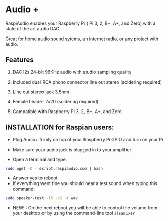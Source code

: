 <!--
---
name: RASPIAUDIO AUDIO+
class: board
type: audio
formfactor: phat
manufacturer: RASPIAUDIO
description: An I2S digital to analog audio converter
buy: https://raspiaudio.com
image: 'audioplus.png'
pincount: 40
eeprom: no
power:
  '1':
ground:
  '6':
  '9':
  '14':
  '20':
  '25':
  '30':
  '34':
  '39':
pin:
  '12':
    name: I2S
  '35':
    name: I2S
  '40':
    name: I2S
install:
  'devices':
  - 'i2s'
-->
# Audio +

RaspiAudio enables your Raspberry Pi ( Pi 3, 2, B+, A+, and Zero) with a state of the art audio DAC.

Great for home audio sound sytems, an internet radio, or any project with audio.

## Features

1. DAC I2s 24-bit 96KHz audio with studio sampling quality

2. Included dual RCA phono connector line out stereo (soldering required)

3. Line out stereo jack 3.5mm

4. Female header 2x20 (soldering required)

5. Compatible with Raspberry Pi 3, 2, B+, A+, and Zero

## INSTALLATION for Raspian users:

* Plug Audio+ firmly on top of your Raspberry Pi GPIO and turn on your Pi

* Make sure your audio jack is plugged in to your amplifier

* Open a terminal and type:

```bash
sudo wget -O - script.raspiaudio.com | bash
```

* Answer yes to reboot
* If everything went fine you should hear a test sound when typing this command:

```bash
sudo speaker-test -l5 -c2 -t wav
```

* NEW! : On the next reboot you will be able to control the volume from your desktop or by using the command-line tool `alsamixer`



